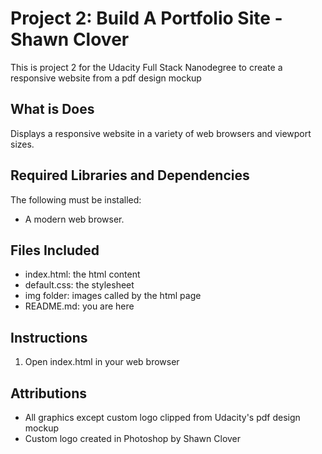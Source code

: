 # Project 2: Build A Portfolio Site - Shawn Clover
This is project 2 for the Udacity Full Stack Nanodegree to create a responsive website from a pdf design mockup

## What is Does
Displays a responsive website in a variety of web browsers and viewport sizes.

## Required Libraries and Dependencies
The following must be installed:
- A modern web browser.

## Files Included
- index.html: the html content
- default.css: the stylesheet
- img folder: images called by the html page
- README.md: you are here

## Instructions
1. Open index.html in your web browser

## Attributions
- All graphics except custom logo clipped from Udacity's pdf design mockup
- Custom logo created in Photoshop by Shawn Clover
